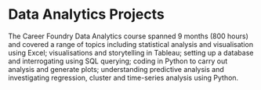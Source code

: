 # Data Analytics Projects
The Career Foundry Data Analytics course spanned 9 months (800 hours) and covered a range of topics including statistical analysis and visualisation using Excel; visualisations and storytelling in Tableau; setting up a database and interrogating using SQL querying; coding in Python to carry out analysis and generate plots; understanding predictive analysis and investigating regression, cluster and time-series analysis using Python.
